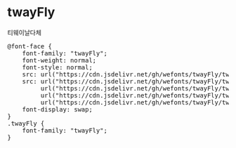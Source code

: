# twayFly
티웨이날다체

<pre>
@font-face {
    font-family: "twayFly";
    font-weight: normal;
    font-style: normal;
    src: url("https://cdn.jsdelivr.net/gh/wefonts/twayFly/twayFly.eot");
    src: url("https://cdn.jsdelivr.net/gh/wefonts/twayFly/twayFly.eot?#iefix") format("embedded-opentype"),
         url("https://cdn.jsdelivr.net/gh/wefonts/twayFly/twayFly.woff2") format("woff2"),
         url("https://cdn.jsdelivr.net/gh/wefonts/twayFly/twayFly.woff") format("woff"),
         url("https://cdn.jsdelivr.net/gh/wefonts/twayFly/twayFly.ttf") format("truetype");
    font-display: swap;
}
.twayFly {
    font-family: "twayFly";
}
</pre>
